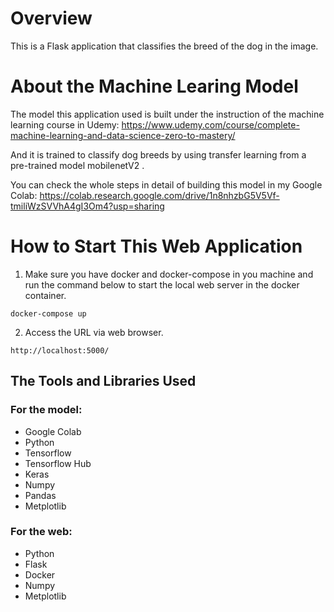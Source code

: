# Overview
This is a Flask application that classifies the breed of the dog in the image.

# About the Machine Learing Model
The model this application used is built under the instruction of the machine learning course in Udemy:
https://www.udemy.com/course/complete-machine-learning-and-data-science-zero-to-mastery/

And it is trained to classify dog breeds by using transfer learning from a pre-trained model mobilenetV2 .

You can check the whole steps in detail of building this model in my Google Colab:
https://colab.research.google.com/drive/1n8nhzbG5V5Vf-tmiliWzSVVhA4gI3Om4?usp=sharing

# How to Start This Web Application
1. Make sure you have docker and docker-compose in you machine and run the command below to start the local web server in the docker container.
```
docker-compose up
```

2. Access the URL via web browser.
```
http://localhost:5000/
```

## The Tools and Libraries Used
### For the model:
- Google Colab
- Python
- Tensorflow
- Tensorflow Hub
- Keras
- Numpy
- Pandas
- Metplotlib
### For the web:
- Python
- Flask
- Docker
- Numpy
- Metplotlib
